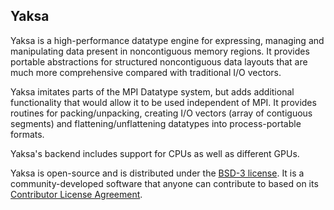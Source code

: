 ## Yaksa

Yaksa is a high-performance datatype engine for expressing, managing
and manipulating data present in noncontiguous memory regions.  It
provides portable abstractions for structured noncontiguous data
layouts that are much more comprehensive compared with traditional I/O
vectors.

Yaksa imitates parts of the MPI Datatype system, but adds additional
functionality that would allow it to be used independent of MPI. It
provides routines for packing/unpacking, creating I/O vectors (array
of contiguous segments) and flattening/unflattening datatypes into
process-portable formats.

Yaksa's backend includes support for CPUs as well as different GPUs.

Yaksa is open-source and is distributed under the [BSD-3
license](https://raw.githubusercontent.com/pmodels/yaksa/master/COPYRIGHT).
It is a community-developed software that anyone can contribute to
based on its [Contributor License
Agreement](https://github.com/pmodels/yaksa/wiki/Yaksa-Contributor-License-Agreement).
